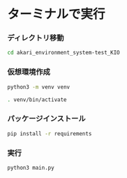 # ターミナルで実行


### ディレクトリ移動
```bash
cd akari_environment_system-test_KIO
```

### 仮想環境作成
```bash
python3 -m venv venv
```
```bash
. venv/bin/activate
```

### パッケージインストール
```bash
pip install -r requirements
```
### 実行
```bash
python3 main.py
```